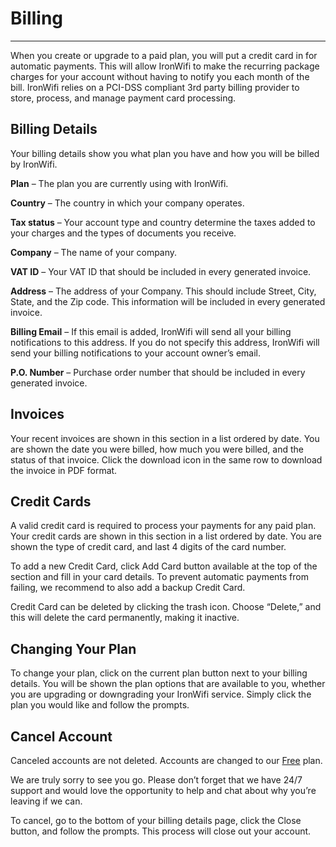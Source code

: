 # **Billing**

---

When you create or upgrade to a paid plan, you will put a credit card in for automatic payments. This will allow IronWifi to make the recurring package charges for your account without having to notify you each month of the bill. IronWifi relies on a PCI-DSS compliant 3rd party billing provider to store, process, and manage payment card processing.

## Billing Details

Your billing details show you what plan you have and how you will be billed by IronWifi.

**Plan** – The plan you are currently using with IronWifi.

**Country** – The country in which your company operates.

**Tax status** – Your account type and country determine the taxes added to your charges and the types of documents you receive.

**Company** – The name of your company.

**VAT ID** – Your VAT ID that should be included in every generated invoice.

**Address** – The address of your Company. This should include Street, City, State, and the Zip code. This information will be included in every generated invoice.

**Billing Email** – If this email is added, IronWifi will send all your billing notifications to this address. If you do not specify this address, IronWifi will send your billing notifications to your account owner’s email.

**P.O. Number** – Purchase order number that should be included in every generated invoice.

## Invoices

Your recent invoices are shown in this section in a list ordered by date. You are shown the date you were billed, how much you were billed, and the status of that invoice. Click the download icon in the same row to download the invoice in PDF format.

## Credit Cards

A valid credit card is required to process your payments for any paid plan. Your credit cards are shown in this section in a list ordered by date. You are shown the type of credit card, and last 4 digits of the card number.

To add a new Credit Card, click Add Card button available at the top of the section and fill in your card details. To prevent automatic payments from failing, we recommend to also add a backup Credit Card.

Credit Card can be deleted by clicking the trash icon. Choose “Delete,” and this will delete the card permanently, making it inactive.

## Changing Your Plan

To change your plan, click on the current plan button next to your billing details. You will be shown the plan options that are available to you, whether you are upgrading or downgrading your IronWifi service. Simply click the plan you would like and follow the prompts.

## Cancel Account

Canceled accounts are not deleted. Accounts are changed to our [Free](https://www.ironwifi.com/pricing/) plan.

We are truly sorry to see you go. Please don’t forget that we have 24/7 support and would love the opportunity to help and chat about why you’re leaving if we can.

To cancel, go to the bottom of your billing details page, click the Close button, and follow the prompts. This process will close out your account.

